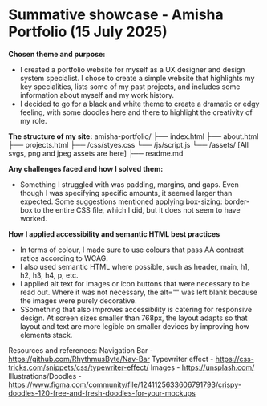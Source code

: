 # Summative showcase - Amisha Portfolio (15 July 2025)
**Chosen theme and purpose:**
- I created a portfolio website for myself as a UX designer and design system specialist. I chose to create a simple website that highlights my key specialities, lists some of my past projects, and includes some information about myself and my work history.
- I decided to go for a black and white theme to create a dramatic or edgy feeling, with some doodles here and there to highlight the creativity of my role.

**The structure of my site:**
amisha-portfolio/
├── index.html
├── about.html
├── projects.html
├── /css/styes.css
└── /js/script.js
└── /assets/ [All svgs, png and jpeg assets are here]
├── readme.md


**Any challenges faced and how I solved them:**
- Something I struggled with was padding, margins, and gaps. Even though I was specifying specific amounts, it seemed larger than expected. Some suggestions mentioned applying box-sizing: border-box to the entire CSS file, which I did, but it does not seem to have worked.
  
**How I applied accessibility and semantic HTML best practices**
- In terms of colour, I made sure to use colours that pass AA contrast ratios according to WCAG.
- I also used semantic HTML where possible, such as header, main, h1, h2, h3, h4, p, etc.
- I applied alt text for images or icon buttons that were necessary to be read out. Where it was not necessary, the alt="" was left blank because the images were purely decorative.
- SSomething that also improves accessibility is catering for responsive design. At screen sizes smaller than 768px, the layout adapts so that layout and text are more legible on smaller devices by improving how elements stack.

Resources and references:
Navigation Bar - https://github.com/RhythmusByte/Nav-Bar
Typewriter effect - https://css-tricks.com/snippets/css/typewriter-effect/
Images - https://unsplash.com/
Illustrations/Doodles - https://www.figma.com/community/file/1241125633606791793/crispy-doodles-120-free-and-fresh-doodles-for-your-mockups


